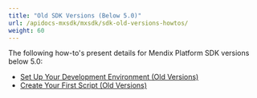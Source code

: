 ```yaml
---
title: "Old SDK Versions (Below 5.0)"
url: /apidocs-mxsdk/mxsdk/sdk-old-versions-howtos/
weight: 60
---
```


The following how-to's present details for Mendix Platform SDK versions below 5.0:

* [Set Up Your Development Environment (Old Versions)](/apidocs-mxsdk/mxsdk/old-setting-up-your-development-environment/)
* [Create Your First Script (Old Versions)](/apidocs-mxsdk/mxsdk/old-creating-your-first-script/)
